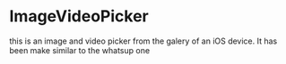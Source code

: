 # ImageVideoPicker
this is an image and video picker from the galery of an iOS device. It has been make similar to the whatsup one
